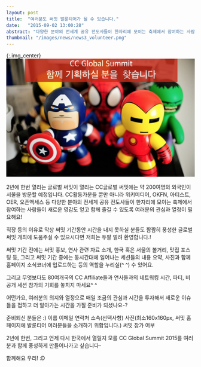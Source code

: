 ```yaml
---
layout: post
title:  "여러분도 써밋 발룬티어가 될 수 있습니다."
date:   "2015-09-02 13:00:28"
abstract: "다양한 분야의 전세계 공유 전도사들이 한자리에 모이는 축제에서 참여하는 사람들이 새로운 영감도 얻고 함께 즐길 수 있도록 여러분의 관심과 열정이 필요해요!" 
thumbnail: "/images/news/news3_volunteer.png"
---
```


{:.img_center}
!['잡아와'](/images/news/news3_volunteer.png)

2년에 한번 열리는 글로벌 써밋이 열리는 CC글로벌 써밋에는 약 200여명의 외국인이 서울을 방문할 예정입니다. 
CC활동가분들 뿐만 아니라 위키미디어, OKFN, 아티스트, OER, 오픈액세스 등 다양한 분야의 전세계 공유 전도사들이 한자리에 모이는 축제에서 참여하는 사람들이 새로운 영감도 얻고 함께 즐길 수 있도록 여러분의 관심과 열정이 필요해요!

직장 등의 이유로 막상 써밋 기간동안 시간을 내지 못하실 분들도 짬짬히 풍성한 글로벌 써밋 개최에 도움주실 수 있으시다면 저희는 두팔 벌려 환영합니다.! 

써밋 기간 전에는 써밋 홍보, 연사 관련 자료 소개, 한국 혹은 서울의 볼거리, 맛집 포스팅 등, 그리고 써밋 기간 중에는 동시간대에 일어나는 세션들의 내용 요약, 사진과 함께 홈페이지 소식코너에 업로드하는 등의 역할을 누리실(^ ^) 수 있어요.

그리고 무엇보다도 80여개국의 CC Affiliate들과 연사들과의 네트워킹 시간, 파티, 비공개 세션 참가의 기회를 놓치지 마세요^ ^

어떤가요, 여러분의 의지와 열정으로 매일 조금의 관심과 시간을 투자해서 새로운 이슈들을 접하고 더 알아가는 시간을 가질 준비가 되셨나요-?


준비되신 분들은 :)
이름
이메일
연락처
소속(선택사항)
사진(최소160x160px, 써밋 홈페이지에 발룬티어 여러분들을 소개하기 위함입니다.)
써밋 참가 여부


2년에 한번, 그리고 언제 다시 한국에서 열릴지 모를 CC Global Summit 2015를 여러분과 함께 풍성하게 만들어나가고 싶습니다-

함께해요 우리! :D